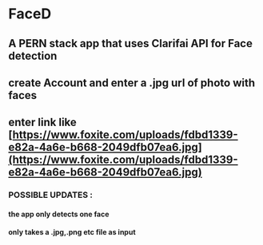 # FaceD
## A PERN stack app that uses Clarifai API for Face detection
## create Account and enter a .jpg url of  photo with faces
## enter link like [https://www.foxite.com/uploads/fdbd1339-e82a-4a6e-b668-2049dfb07ea6.jpg](https://www.foxite.com/uploads/fdbd1339-e82a-4a6e-b668-2049dfb07ea6.jpg)
### POSSIBLE UPDATES :
#### the app only detects one face 
#### only takes a .jpg,.png etc file as input

